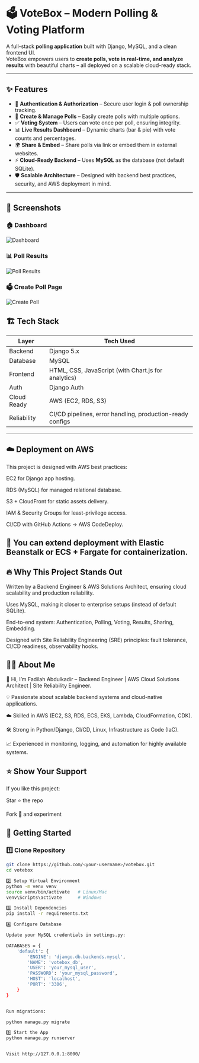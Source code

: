 # 🗳️ VoteBox – Modern Polling & Voting Platform  

A full-stack **polling application** built with Django, MySQL, and a clean frontend UI.  
VoteBox empowers users to **create polls, vote in real-time, and analyze results** with beautiful charts – all deployed on a scalable cloud-ready stack.  

---

## ✨ Features  

- 🔐 **Authentication & Authorization** – Secure user login & poll ownership tracking.  
- 📝 **Create & Manage Polls** – Easily create polls with multiple options.  
- ✅ **Voting System** – Users can vote once per poll, ensuring integrity.  
- 📊 **Live Results Dashboard** – Dynamic charts (bar & pie) with vote counts and percentages.  
- 🌍 **Share & Embed** – Share polls via link or embed them in external websites.  
- ⚡ **Cloud-Ready Backend** – Uses **MySQL** as the database (not default SQLite).  
- 🛡️ **Scalable Architecture** – Designed with backend best practices, security, and AWS deployment in mind.  

---

## 📸 Screenshots

### 🏠 Dashboard
![Dashboard](screenshots/votebox-dashboard.png)

### 📊 Poll Results
![Poll Results](screenshots/votebox-result-page.png)

### 🗳️ Create Poll Page
![Create Poll](screenshots/votebox-create-page.png)

## 🏗️ Tech Stack  

| Layer          | Tech Used |
|----------------|-----------|
| Backend        | Django 5.x |
| Database       | MySQL |
| Frontend       | HTML, CSS, JavaScript (with Chart.js for analytics) |
| Auth           | Django Auth |
| Cloud Ready    | AWS (EC2, RDS, S3) |
| Reliability    | CI/CD pipelines, error handling, production-ready configs |

---
##  ☁️ Deployment on AWS

This project is designed with AWS best practices:

EC2 for Django app hosting.

RDS (MySQL) for managed relational database.

S3 + CloudFront for static assets delivery.

IAM & Security Groups for least-privilege access.

CI/CD with GitHub Actions → AWS CodeDeploy.


## 📌 You can extend deployment with Elastic Beanstalk or ECS + Fargate for containerization.


## 🔥 Why This Project Stands Out

Written by a Backend Engineer & AWS Solutions Architect, ensuring cloud scalability and production reliability.

Uses MySQL, making it closer to enterprise setups (instead of default SQLite).

End-to-end system: Authentication, Polling, Voting, Results, Sharing, Embedding.

Designed with Site Reliability Engineering (SRE) principles: fault tolerance, CI/CD readiness, observability hooks.


## 🧑‍💻 About Me

👋 Hi, I’m Fadilah Abdulkadir – Backend Engineer | AWS Cloud Solutions Architect | Site Reliability Engineer.

💡 Passionate about scalable backend systems and cloud-native applications.

☁️ Skilled in AWS (EC2, S3, RDS, ECS, EKS, Lambda, CloudFormation, CDK).

🛠️ Strong in Python/Django, CI/CD, Linux, Infrastructure as Code (IaC).

📈 Experienced in monitoring, logging, and automation for highly available systems.


## ⭐ Show Your Support

If you like this project:

Star ⭐ the repo

Fork 🍴 and experiment

## 🚀 Getting Started  

### 1️⃣ Clone Repository  
```bash
git clone https://github.com/<your-username>/votebox.git
cd votebox

2️⃣ Setup Virtual Environment
python -m venv venv
source venv/bin/activate   # Linux/Mac
venv\Scripts\activate      # Windows

3️⃣ Install Dependencies
pip install -r requirements.txt

4️⃣ Configure Database

Update your MySQL credentials in settings.py:

DATABASES = {
    'default': {
        'ENGINE': 'django.db.backends.mysql',
        'NAME': 'votebox_db',
        'USER': 'your_mysql_user',
        'PASSWORD': 'your_mysql_password',
        'HOST': 'localhost',
        'PORT': '3306',
    }
}


Run migrations:

python manage.py migrate

5️⃣ Start the App
python manage.py runserver


Visit http://127.0.0.1:8000/


